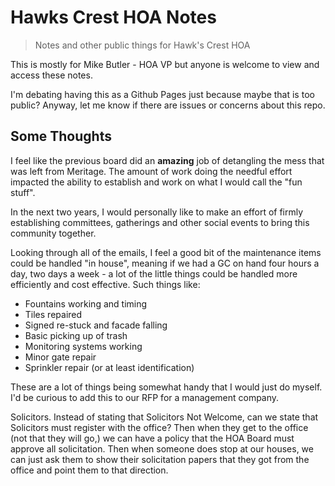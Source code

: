 # Hawks Crest HOA Notes

> Notes and other public things for Hawk's Crest HOA

This is mostly for Mike Butler - HOA VP but anyone is welcome to view and access these notes.

I'm debating having this as a Github Pages just because maybe that is too public? Anyway, let me know if there are issues or concerns about this repo.

## Some Thoughts

I feel like the previous board did an **amazing** job of detangling the mess that was left from Meritage. The amount of work doing the needful effort impacted the ability to establish and work on what I would call the "fun stuff".

In the next two years, I would personally like to make an effort of firmly establishing committees, gatherings and other social events to bring this community together.

Looking through all of the emails, I feel a good bit of the maintenance items could be handled "in house", meaning if we had a GC on hand four hours a day, two days a week - a lot of the little things could be handled more efficiently and cost effective. Such things like:

- Fountains working and timing
- Tiles repaired
- Signed re-stuck and facade falling
- Basic picking up of trash
- Monitoring systems working
- Minor gate repair
- Sprinkler repair (or at least identification)

These are a lot of things being somewhat handy that I would just do myself. I'd be curious to add this to our RFP for a management company.

Solicitors. Instead of stating that Solicitors Not Welcome, can we state that Solicitors must register with the office? Then when they get to the office (not that they will go,) we can have a policy that the HOA Board must approve all solicitation. Then when someone does stop at our houses, we can just ask them to show their solicitation papers that they got from the office and point them to that direction.